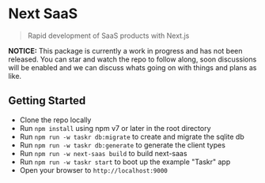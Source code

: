 # Next SaaS

> Rapid development of SaaS products with Next.js

**NOTICE:** This package is currently a work in progress and has not been released. You can star and watch the repo to follow along, soon discussions will be enabled and we can discuss whats going on with things and plans as like.

## Getting Started

- Clone the repo locally
- Run `npm install` using npm v7 or later in the root directory
- Run `npm run -w taskr db:migrate` to create and migrate the sqlite db
- Run `npm run -w taskr db:generate` to generate the client types
- Run `npm run -w next-saas build` to build next-saas
- Run `npm run -w taskr start` to boot up the example "Taskr" app
- Open your browser to `http://localhost:9000`
